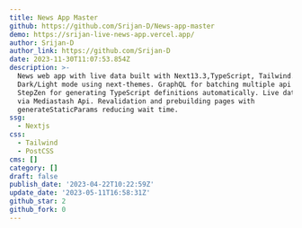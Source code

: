 ```yaml
---
title: News App Master
github: https://github.com/Srijan-D/News-app-master
demo: https://srijan-live-news-app.vercel.app/
author: Srijan-D
author_link: https://github.com/Srijan-D
date: 2023-11-30T11:07:53.854Z
description: >-
  News web app with live data built with Next13.3,TypeScript, Tailwind.
  Dark/Light mode using next-themes. GraphQL for batching multiple api calls.
  StepZen for generating TypeScript definitions automatically. Live data pulled
  via Mediastash Api. Revalidation and prebuilding pages with
  generateStaticParams reducing wait time.
ssg:
  - Nextjs
css:
  - Tailwind
  - PostCSS
cms: []
category: []
draft: false
publish_date: '2023-04-22T10:22:59Z'
update_date: '2023-05-11T16:58:31Z'
github_star: 2
github_fork: 0
---
```


